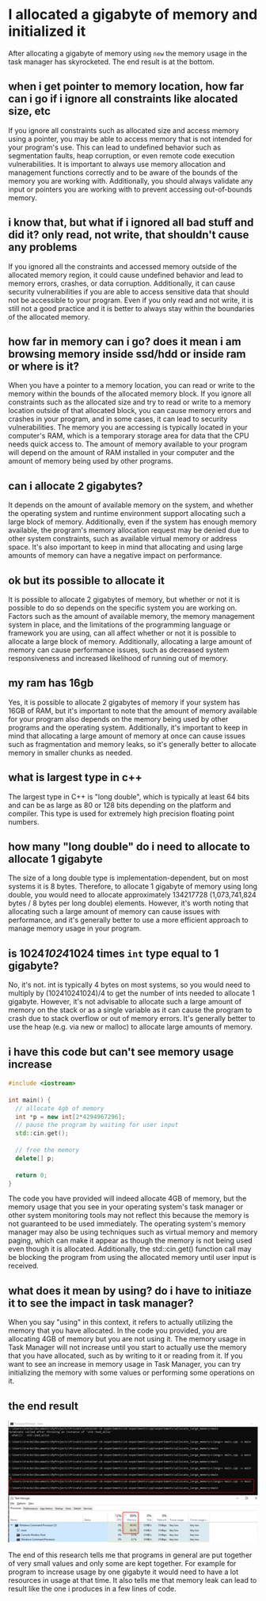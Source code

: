 # I allocated a gigabyte of memory and initialized it

After allocating a gigabyte of memory using `new` the memory usage in the task manager has skyrocketed. The end result is at the bottom.

## when i get pointer to memory location, how far can i go if i ignore all constraints like alocated size, etc

If you ignore all constraints such as allocated size and access memory using a pointer, you may be able to access memory that is not intended for your program's use. This can lead to undefined behavior such as segmentation faults, heap corruption, or even remote code execution vulnerabilities. It is important to always use memory allocation and management functions correctly and to be aware of the bounds of the memory you are working with. Additionally, you should always validate any input or pointers you are working with to prevent accessing out-of-bounds memory.

## i know that, but what if i ignored all bad stuff and did it? only read, not write, that shouldn't cause any problems

If you ignored all the constraints and accessed memory outside of the allocated memory region, it could cause undefined behavior and lead to memory errors, crashes, or data corruption. Additionally, it can cause security vulnerabilities if you are able to access sensitive data that should not be accessible to your program. Even if you only read and not write, it is still not a good practice and it is better to always stay within the boundaries of the allocated memory.

## how far in memory can i go? does it mean i am browsing memory inside ssd/hdd or inside ram or where is it?

When you have a pointer to a memory location, you can read or write to the memory within the bounds of the allocated memory block. If you ignore all constraints such as the allocated size and try to read or write to a memory location outside of that allocated block, you can cause memory errors and crashes in your program, and in some cases, it can lead to security vulnerabilities. The memory you are accessing is typically located in your computer's RAM, which is a temporary storage area for data that the CPU needs quick access to. The amount of memory available to your program will depend on the amount of RAM installed in your computer and the amount of memory being used by other programs.

## can i allocate 2 gigabytes?

It depends on the amount of available memory on the system, and whether the operating system and runtime environment support allocating such a large block of memory. Additionally, even if the system has enough memory available, the program's memory allocation request may be denied due to other system constraints, such as available virtual memory or address space. It's also important to keep in mind that allocating and using large amounts of memory can have a negative impact on performance.

## ok but its possible to allocate it

It is possible to allocate 2 gigabytes of memory, but whether or not it is possible to do so depends on the specific system you are working on. Factors such as the amount of available memory, the memory management system in place, and the limitations of the programming language or framework you are using, can all affect whether or not it is possible to allocate a large block of memory. Additionally, allocating a large amount of memory can cause performance issues, such as decreased system responsiveness and increased likelihood of running out of memory.

## my ram has 16gb

Yes, it is possible to allocate 2 gigabytes of memory if your system has 16GB of RAM, but it's important to note that the amount of memory available for your program also depends on the memory being used by other programs and the operating system. Additionally, it's important to keep in mind that allocating a large amount of memory at once can cause issues such as fragmentation and memory leaks, so it's generally better to allocate memory in smaller chunks as needed.

## what is largest type in c++

The largest type in C++ is "long double", which is typically at least 64 bits and can be as large as 80 or 128 bits depending on the platform and compiler. This type is used for extremely high precision floating point numbers.

## how many "long double" do i need to allocate to allocate 1 gigabyte

The size of a long double type is implementation-dependent, but on most systems it is 8 bytes. Therefore, to allocate 1 gigabyte of memory using long double, you would need to allocate approximately 134217728 (1,073,741,824 bytes / 8 bytes per long double) elements. However, it's worth noting that allocating such a large amount of memory can cause issues with performance, and it's generally better to use a more efficient approach to manage memory usage in your program.

## is 1024*1024*1024 times `int` type equal to 1 gigabyte?

No, it's not. int is typically 4 bytes on most systems, so you would need to multiply by (102410241024)/4 to get the number of ints needed to allocate 1 gigabyte. However, it's not advisable to allocate such a large amount of memory on the stack or as a single variable as it can cause the program to crash due to stack overflow or out of memory errors. It's generally better to use the heap (e.g. via new or malloc) to allocate large amounts of memory.

## i have this code but can't see memory usage increase

```cpp
#include <iostream>

int main() {
  // allocate 4gb of memory
  int *p = new int[2*4294967296];
  // pause the program by waiting for user input
  std::cin.get();

  // free the memory
  delete[] p;

  return 0;
}
```

The code you have provided will indeed allocate 4GB of memory, but the memory usage that you see in your operating system's task manager or other system monitoring tools may not reflect this because the memory is not guaranteed to be used immediately. The operating system's memory manager may also be using techniques such as virtual memory and memory paging, which can make it appear as though the memory is not being used even though it is allocated. Additionally, the std::cin.get() function call may be blocking the program from using the allocated memory until user input is received.

## what does it mean by using? do i have to initiaze it to see the impact in task manager?

When you say "using" in this context, it refers to actually utilizing the memory that you have allocated. In the code you provided, you are allocating 4GB of memory but you are not using it. The memory usage in Task Manager will not increase until you start to actually use the memory that you have allocated, such as by writing to it or reading from it. If you want to see an increase in memory usage in Task Manager, you can try initializing the memory with some values or performing some operations on it.

## the end result

![Memory Overhal visible in task manager](./memory_overhal.png)

The end of this research tells me that programs in general are put together of very small values and only some are kept together. For example for program to increase usage by one gigabyte it would need to have a lot resources in usage at that time. It also tells me that memory leak can lead to result like the one i produces in a few lines of code.

